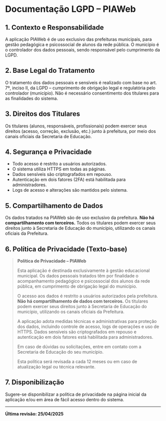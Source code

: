 # Documentação LGPD – PIAWeb

## 1. Contexto e Responsabilidade
A aplicação PIAWeb é de uso exclusivo das prefeituras municipais, para gestão pedagógica e psicossocial de alunos da rede pública. O município é o controlador dos dados pessoais, sendo responsável pelo cumprimento da LGPD.

## 2. Base Legal do Tratamento
O tratamento dos dados pessoais e sensíveis é realizado com base no art. 7º, inciso II, da LGPD – cumprimento de obrigação legal e regulatória pelo controlador (município). Não é necessário consentimento dos titulares para as finalidades do sistema.

## 3. Direitos dos Titulares
Os titulares (alunos, responsáveis, profissionais) podem exercer seus direitos (acesso, correção, exclusão, etc.) junto à prefeitura, por meio dos canais oficiais da Secretaria de Educação.

## 4. Segurança e Privacidade
- Todo acesso é restrito a usuários autorizados.
- O sistema utiliza HTTPS em todas as páginas.
- Dados sensíveis são criptografados em repouso.
- Autenticação em dois fatores (2FA) está habilitada para administradores.
- Logs de acesso e alterações são mantidos pelo sistema.

## 5. Compartilhamento de Dados
Os dados tratados na PIAWeb são de uso exclusivo da prefeitura. **Não há compartilhamento com terceiros.** Todos os titulares podem exercer seus direitos junto à Secretaria de Educação do município, utilizando os canais oficiais da Prefeitura.

## 6. Política de Privacidade (Texto-base)

> **Política de Privacidade – PIAWeb**
>
> Esta aplicação é destinada exclusivamente à gestão educacional municipal. Os dados pessoais tratados têm por finalidade o acompanhamento pedagógico e psicossocial dos alunos da rede pública, em cumprimento de obrigação legal do município.
>
> O acesso aos dados é restrito a usuários autorizados pela prefeitura. **Não há compartilhamento de dados com terceiros.** Os titulares podem exercer seus direitos junto à Secretaria de Educação do município, utilizando os canais oficiais da Prefeitura.
>
> A aplicação adota medidas técnicas e administrativas para proteção dos dados, incluindo controle de acesso, logs de operações e uso de HTTPS. Dados sensíveis são criptografados em repouso e autenticação em dois fatores está habilitada para administradores.
>
> Em caso de dúvidas ou solicitações, entre em contato com a Secretaria de Educação do seu município.
>
> Esta política será revisada a cada 12 meses ou em caso de atualização legal ou técnica relevante.

## 7. Disponibilização
Sugere-se disponibilizar a política de privacidade na página inicial da aplicação e/ou em área de fácil acesso dentro do sistema.

---

**Última revisão: 25/04/2025**
